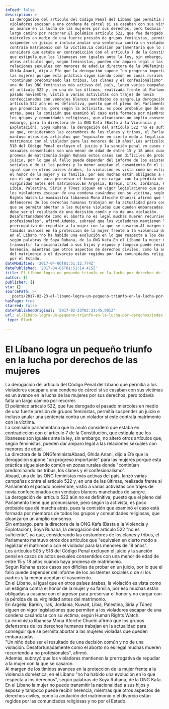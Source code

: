 ```yaml
---
inFeed: false
description: >-
  La derogación del artículo del Código Penal del Líbano que permitía a los
  violadores escapar a una condena de cárcel si se casaban con sus víctimas es
  un avance en la lucha de las mujeres por sus derechos, pero todavía falta un
  largo camino por recorrer.El polémico artículo 522, que fue derogado el pasado
  miércoles en medio de una fuerte presión de grupos feministas, permitía
  suspender un juicio e incluso anular una sentencia contra un violador si este
  contraía matrimonio con la víctima.La comisión parlamentaria que lo anuló
  consideró que estaba en contradicción con el artículo 7 de la Constitución,
  que estipula que los libaneses son iguales ante la ley, sin embargo, no alteró
  otros artículos que, según feministas, pueden dar amparo legal a las
  relaciones sexuales con menores de edad.La directora de la ONGfeministaAbaad,
  Ghida Anani, dijo a Efe que la derogación supone "un progreso importante" para
  las mujeres porque esta práctica sigue siendo común en zonas rurales donde
  "continúan predominando las tribus, los clanes y el confesionalismo".Abaad,
  una de las ONG feministas más activas del país, lanzó varias campañas contra
  el artículo 522 y, en una de las últimas, realizada frente al Parlamento el
  pasado noviembre, vistió a varias activistas con trajes de novia
  confeccionados con vendajes blancos manchados de sangre.La derogación del
  artículo 522 aún no es definitiva, puesto que el pleno del Parlamento tiene
  que pronunciarse, pero según la activista, es poco probable que dé marcha
  atrás, pues la comisión que examinó el caso está formada por miembros de todos
  los grupos y comunidades religiosas, que alcanzaron un amplio consenso.Sin
  embargo, para la directora de la ONG Kafa (Basta a la Violencia y
  Explotación), Soya Ruhana, la derogación del artículo 522 "no es suficiente",
  ya que, considerando las costumbres de los clanes y tribus, el Parlamento
  mantuvo otros dos artículos que "equivalen en cierto modo a legalizar el
  matrimonio con el violador para las menores de 18 años".Los artículos 505 y
  518 del Código Penal excluyen el juicio y la sanción penal en casos de actos
  sexuales consentidos con una menor de edad de entre 15 y 18 años cuando haya
  promesa de matrimonio.Según Ruhana estos casos son difíciles de probar en un
  juicio, por lo que el fallo puede depender del informe de los asistentes
  sociales o de si los padres y la menor aceptan el casamiento.En el Líbano, al
  igual que en otros países árabes, la violación es vista como un estigma contra
  el honor de la mujer y su familia, por eso muchas están obligadas a casarse
  con el agresor para preservar el honor y no cargar con la pérdida de su
  virginidad antes del matrimonio.En Argelia, Baréin, Irak, Jordania, Kuwait,
  Libia, Palestina, Siria y Túnez siguen en vigor legislaciones que permiten a
  los violadores escapar de una condena casándose con su víctima, según Human
  Rights Watch.La exministra libanesa Mona Afeiche Chueiri afirmó que los grupos
  defensores de los derechos humanos trabajan en la actualidad para conseguir
  que se permita abortar a las mujeres violadas que queden embarazadas."Un niño
  debe ser el resultado de una decisión común y no de una violación.
  Desafortunadamente como el aborto no es legal muchas mueren recurriendo a no
  profesionales", afirmó.Además, subrayó que los violadores mantienen la
  prerrogativa de repudiar a la mujer con la que se casaron.Al margen de los
  tímidos avances en la protección de la mujer frente a la violencia doméstica,
  en el Líbano "no ha habido una evolución en lo que respecta a los derechos",
  según palabras de Soya Ruhana, de la ONG Kafa.En el Líbano la mujer no puede
  transmitir la nacionalidad a sus hijos y esposo y tampoco puede recibir
  herencia, mientras que otros aspectos de derechos civiles, como la anulación
  del matrimonio o el divorcio están regidos por las comunidades religiosas y no
  por el Estado.
dateModified: '2017-04-06T01:51:12.774Z'
datePublished: '2017-04-06T01:51:14.415Z'
title: El Líbano logra un pequeño triunfo en la lucha por derechos de las mujeres
author: []
publisher: {}
via: {}
sourcePath: >-
  _posts/2017-02-23-el-libano-logra-un-pequeno-triunfo-en-la-lucha-por-derechos.md
hasPage: true
starred: false
datePublishedOriginal: '2017-02-23T02:31:45.901Z'
url: el-libano-logra-un-pequeno-triunfo-en-la-lucha-por-derechos/index.html
_type: Blurb

---
```

# El Líbano logra un pequeño triunfo en la lucha por derechos de las mujeres

La derogación del artículo del Código Penal del Líbano que permitía a los violadores escapar a una condena de cárcel si se casaban con sus víctimas es un avance en la lucha de las mujeres por sus derechos, pero todavía falta un largo camino por recorrer.  
El polémico artículo 522, que fue derogado el pasado miércoles en medio de una fuerte presión de grupos feministas, permitía suspender un juicio e incluso anular una sentencia contra un violador si este contraía matrimonio con la víctima.  
La comisión parlamentaria que lo anuló consideró que estaba en contradicción con el artículo 7 de la Constitución, que estipula que los libaneses son iguales ante la ley, sin embargo, no alteró otros artículos que, según feministas, pueden dar amparo legal a las relaciones sexuales con menores de edad.  
La directora de la ONGfeministaAbaad, Ghida Anani, dijo a Efe que la derogación supone "un progreso importante" para las mujeres porque esta práctica sigue siendo común en zonas rurales donde "continúan predominando las tribus, los clanes y el confesionalismo".  
Abaad, una de las ONG feministas más activas del país, lanzó varias campañas contra el artículo 522 y, en una de las últimas, realizada frente al Parlamento el pasado noviembre, vistió a varias activistas con trajes de novia confeccionados con vendajes blancos manchados de sangre.  
La derogación del artículo 522 aún no es definitiva, puesto que el pleno del Parlamento tiene que pronunciarse, pero según la activista, es poco probable que dé marcha atrás, pues la comisión que examinó el caso está formada por miembros de todos los grupos y comunidades religiosas, que alcanzaron un amplio consenso.  
Sin embargo, para la directora de la ONG Kafa (Basta a la Violencia y Explotación), Soya Ruhana, la derogación del artículo 522 "no es suficiente", ya que, considerando las costumbres de los clanes y tribus, el Parlamento mantuvo otros dos artículos que "equivalen en cierto modo a legalizar el matrimonio con el violador para las menores de 18 años".  
Los artículos 505 y 518 del Código Penal excluyen el juicio y la sanción penal en casos de actos sexuales consentidos con una menor de edad de entre 15 y 18 años cuando haya promesa de matrimonio.  
Según Ruhana estos casos son difíciles de probar en un juicio, por lo que el fallo puede depender del informe de los asistentes sociales o de si los padres y la menor aceptan el casamiento.  
En el Líbano, al igual que en otros países árabes, la violación es vista como un estigma contra el honor de la mujer y su familia, por eso muchas están obligadas a casarse con el agresor para preservar el honor y no cargar con la pérdida de su virginidad antes del matrimonio.  
En Argelia, Baréin, Irak, Jordania, Kuwait, Libia, Palestina, Siria y Túnez siguen en vigor legislaciones que permiten a los violadores escapar de una condena casándose con su víctima, según Human Rights Watch.  
La exministra libanesa Mona Afeiche Chueiri afirmó que los grupos defensores de los derechos humanos trabajan en la actualidad para conseguir que se permita abortar a las mujeres violadas que queden embarazadas.  
"Un niño debe ser el resultado de una decisión común y no de una violación. Desafortunadamente como el aborto no es legal muchas mueren recurriendo a no profesionales", afirmó.  
Además, subrayó que los violadores mantienen la prerrogativa de repudiar a la mujer con la que se casaron.  
Al margen de los tímidos avances en la protección de la mujer frente a la violencia doméstica, en el Líbano "no ha habido una evolución en lo que respecta a los derechos", según palabras de Soya Ruhana, de la ONG Kafa.  
En el Líbano la mujer no puede transmitir la nacionalidad a sus hijos y esposo y tampoco puede recibir herencia, mientras que otros aspectos de derechos civiles, como la anulación del matrimonio o el divorcio están regidos por las comunidades religiosas y no por el Estado.